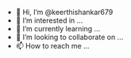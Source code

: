 - 👋 Hi, I’m @keerthishankar679
- 👀 I’m interested in ...
- 🌱 I’m currently learning ...
- 💞️ I’m looking to collaborate on ...
- 📫 How to reach me ...

<!---
keerthishankar679/keerthishankar679 is a ✨ special ✨ repository because its `README.md` (this file) appears on your GitHub profile.
You can click the Preview link to take a look at your changes.
hhjjj
--->
